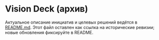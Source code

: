 # Vision Deck (архив)

Актуальное описание инициатив и целевых решений ведётся в [README.md](../README.md#-vision-deck).
Этот файл оставлен как ссылка на исторические ревизии; новые обновления фиксируйте в README.
